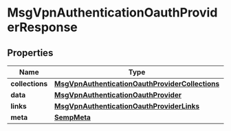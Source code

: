 
# MsgVpnAuthenticationOauthProviderResponse

## Properties
Name | Type | Description | Notes
------------ | ------------- | ------------- | -------------
**collections** | [**MsgVpnAuthenticationOauthProviderCollections**](MsgVpnAuthenticationOauthProviderCollections.md) |  |  [optional]
**data** | [**MsgVpnAuthenticationOauthProvider**](MsgVpnAuthenticationOauthProvider.md) |  |  [optional]
**links** | [**MsgVpnAuthenticationOauthProviderLinks**](MsgVpnAuthenticationOauthProviderLinks.md) |  |  [optional]
**meta** | [**SempMeta**](SempMeta.md) |  | 



